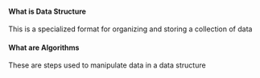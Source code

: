 #### What is Data Structure
This is a specialized format for organizing and storing a collection of data


#### What are Algorithms
These are steps used to manipulate data in a data structure